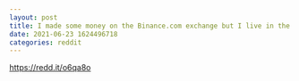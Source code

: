 ```yaml
--- 
layout: post 
title: I made some money on the Binance.com exchange but I live in the US. How does that work? 
date: 2021-06-23 1624496718 
categories: reddit 
--- 
```

https://redd.it/o6qa8o